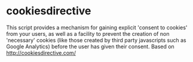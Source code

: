 cookiesdirective
================

This script provides a mechanism for gaining explicit 'consent to cookies' from your users, as well as a facility to prevent the creation of non 'necessary' cookies (like those created by third party javascripts such as Google Analytics) before the user has given their consent. Based on http://cookiesdirective.com/